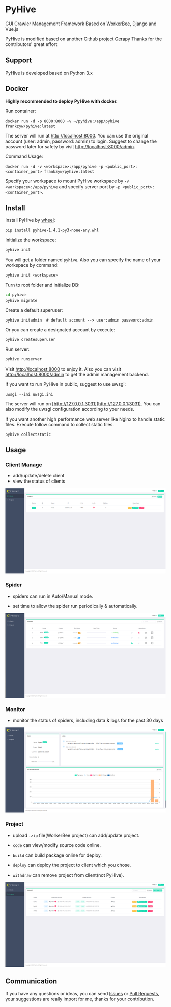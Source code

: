 # PyHive

GUI Crawler Management Framework Based on [WorkerBee](https://github.com/Frank-ZYW/WorkerBee), Django and Vue.js

PyHive is modified based on another Github project [Gerapy](https://github.com/Gerapy/Gerapy) Thanks for the contributors' great effort



## Support

PyHive is developed based on Python 3.x



## Docker

**Highly recommended to deploy PyHive with docker.**

Run container:

```shell
docker run -d -p 8000:8000 -v ~/pyhive:/app/pyhive frankzyw/pyhive:latest
```

The server will run at [http://localhost:8000](http://localhost:8000). You can use the original account (user: admin, password: admin) to login. Suggest to change the password later for safety by visit [http://localhost:8000/admin](http://localhost:8000/admin).

Command Usage:

```shell
docker run -d -v <workspace>:/app/pyhive -p <public_port>:<container_port> frankzyw/pyhive:latest
```

Specify your workspace to mount PyHive workspace by `-v <workspace>:/app/pyhive` and specify server port by `-p <public_port>:<container_port>`.



## Install

Install PyHive by [wheel](https://github.com/Frank-ZYW/PyHive/releases):

```bash
pip install pyhive-1.4.1-py3-none-any.whl
```

Initialize the workspace:

```bash
pyhive init
```

You will get a folder named `pyhive`. Also you can specify the name of your workspace by command:

```bash
pyhive init <workspace>
```

Turn to root folder and initialize DB:

```bash
cd pyhive
pyhive migrate
```

Create a default superuser:

```shell
pyhive initadmin  # default account --> user:admin password:admin
```

Or you can create a designated account by execute:

```shell
pyhive createsuperuser
```

Run server:

```bash
pyhive runserver
```

Visit [http://localhost:8000](http://localhost:8000) to enjoy it. Also you can visit [http://localhost:8000/admin](http://localhost:8000/admin) to get the admin management backend.

If you want to run PyHive in public, suggest to use uwsgi:

```shell
uwsgi --ini uwsgi.ini
```

The server will run on [http://127.0.0.1:3031](http://127.0.0.1:3031). You can also modify the uwsgi configuration according to your needs.

If you want another high performance web server like Nginx to handle static files. Execute follow command to collect static files.

```shell
pyhive collectstatic
```



## Usage

### Client Manage

- add/update/delete client
- view the status of clients

![](./doc/img/client.png)

### Spider

- spiders can run in Auto/Manual mode.

- set time to allow the spider run periodically & automatically.

![](./doc/img/spider.png)

### Monitor

- monitor the status of spiders, including data & logs for the past 30 days


![](./doc/img/monitor.png)

### Project

- upload `.zip` file(WorkerBee project) can add/update project.

- `code` can view/modify source code online.

- `build` can build package online for deploy.
- `deploy` can deploy the project to client which you chose.
- `withdraw` can remove project from client(not PyHive).

![](./doc/img/project.png)



## Communication

If you have any questions or ideas, you can send [Issues](https://github.com/Frank-ZYW/PyHive/issues) or [Pull Requests](https://github.com/Frank-ZYW/PyHive/pulls), your suggestions are really import for me, thanks for your contribution.